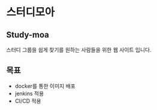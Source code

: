 # 스터디모아

## Study-moa
스터디 그룹을 쉽게 찾기를 원하는 사람들을 위한 웹 사이트 입니다. 

## 목표
- docker를 통한 이미지 배포
- jenkins 적용
- CI/CD 적용

